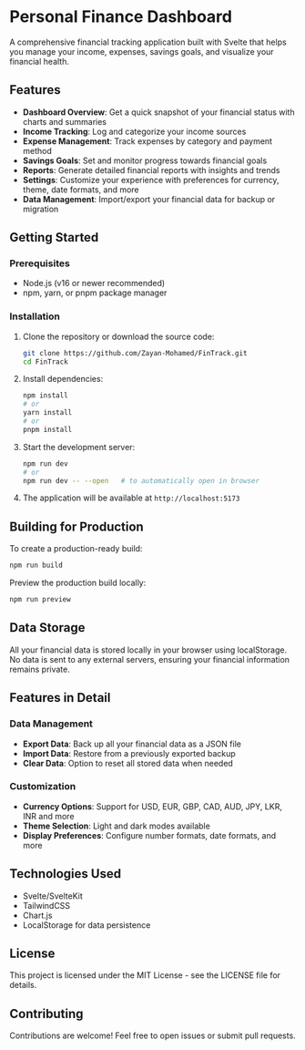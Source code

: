 # Personal Finance Dashboard

A comprehensive financial tracking application built with Svelte that helps you manage your income, expenses, savings goals, and visualize your financial health.

## Features

- **Dashboard Overview**: Get a quick snapshot of your financial status with charts and summaries
- **Income Tracking**: Log and categorize your income sources
- **Expense Management**: Track expenses by category and payment method
- **Savings Goals**: Set and monitor progress towards financial goals
- **Reports**: Generate detailed financial reports with insights and trends
- **Settings**: Customize your experience with preferences for currency, theme, date formats, and more
- **Data Management**: Import/export your financial data for backup or migration

## Getting Started

### Prerequisites

- Node.js (v16 or newer recommended)
- npm, yarn, or pnpm package manager

### Installation

1. Clone the repository or download the source code:

   ```bash
   git clone https://github.com/Zayan-Mohamed/FinTrack.git
   cd FinTrack
   ```

2. Install dependencies:

   ```bash
   npm install
   # or
   yarn install
   # or
   pnpm install
   ```

3. Start the development server:

   ```bash
   npm run dev
   # or
   npm run dev -- --open   # to automatically open in browser
   ```

4. The application will be available at `http://localhost:5173`

## Building for Production

To create a production-ready build:

```bash
npm run build
```

Preview the production build locally:

```bash
npm run preview
```

## Data Storage

All your financial data is stored locally in your browser using localStorage. No data is sent to any external servers, ensuring your financial information remains private.

## Features in Detail

### Data Management

- **Export Data**: Back up all your financial data as a JSON file
- **Import Data**: Restore from a previously exported backup
- **Clear Data**: Option to reset all stored data when needed

### Customization

- **Currency Options**: Support for USD, EUR, GBP, CAD, AUD, JPY, LKR, INR and more
- **Theme Selection**: Light and dark modes available
- **Display Preferences**: Configure number formats, date formats, and more

## Technologies Used

- Svelte/SvelteKit
- TailwindCSS
- Chart.js
- LocalStorage for data persistence

## License

This project is licensed under the MIT License - see the LICENSE file for details.

## Contributing

Contributions are welcome! Feel free to open issues or submit pull requests.
